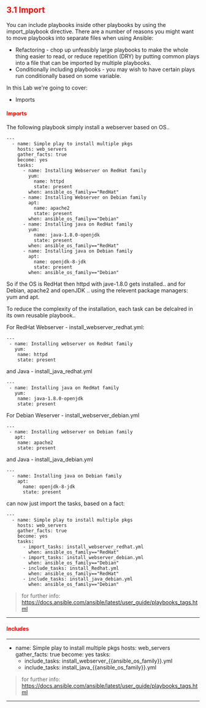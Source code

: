 ## <font color='red'> 3.1 Import</font>
You can include playbooks inside other playbooks by using the import_playbook directive. There are a number of reasons you might want to move playbooks into separate files when using Ansible:

* Refactoring - chop up unfeasibly large playbooks to make the whole thing easier to read, or reduce repetition (DRY) by putting common plays into a file that can be imported by multiple playbooks.
* Conditionally including playbooks - you may wish to have certain plays run conditionally based on some variable.

In this Lab we're going to cover:
* Imports

#### <font color='red'>Imports</font>
The following playbook simply install a webserver based on OS..
```
---
  - name: Simple play to install multiple pkgs
    hosts: web_servers
    gather_facts: true
    become: yes
    tasks:
      - name: Installing Webserver on RedHat family
        yum:
          name: httpd
          state: present
        when: ansible_os_family=="RedHat"
      - name: Installing Webserver on Debian family
        apt:
          name: apache2
          state: present
        when: ansible_os_family=="Debian"
      - name: Installing java on RedHat family
        yum:
          name: java-1.8.0-openjdk
          state: present
        when: ansible_os_family=="RedHat"
      - name: Installing java on Debian family
        apt:
          name: openjdk-8-jdk
          state: present
        when: ansible_os_family=="Debian"
```
So if the OS is RedHat then httpd with jave-1.8.0 gets installed..  and for Debian, apache2 and openJDK ..  using the relevent package managers: yum and apt.

To reduce the complexity of the installation, each task can be delcalred in its own reusable playbook..

For RedHat Webserver - install_webserver_redhat.yml:
```
---
 - name: Installing webserver on RedHat family
   yum:
    name: httpd
    state: present
```
and Java - install_java_redhat.yml 
```
---
 - name: Installing java on RedHat family
   yum:
    name: java-1.8.0-openjdk
    state: present
```

For Debian Weserver - install_webserver_debian.yml
```
---
 - name: Installing webserver on Debian family
   apt:
    name: apache2
    state: present
```
and Java - install_java_debian.yml
```
---
  - name: Installing java on Debian family
    apt:
      name: openjdk-8-jdk
      state: present
```
can now just import the tasks, based on a fact:
```
---
  - name: Simple play to install multiple pkgs
    hosts: web_servers
    gather_facts: true
    become: yes
    tasks:
      - import_tasks: install_webserver_redhat.yml
        when: ansible_os_family=="RedHat"
      - import_tasks: install_webserver_debian.yml
        when: ansible_os_family=="Debian"
      - include_tasks: install_Redhat.yml
        when: ansible_os_family=="RedHat"
      - include_tasks: install_java_debian.yml
        when: ansible_os_family=="Debian"
```



> for further info: https://docs.ansible.com/ansible/latest/user_guide/playbooks_tags.html

---

#### <font color='red'>Includes</font>

---
  - name: Simple play to install multiple pkgs
    hosts: web_servers
    gather_facts: true
    become: yes
    tasks:
      - include_tasks: install_webserver_{{ansible_os_family}}.yml
      - include_tasks: install_java_{{ansible_os_family}}.yml





  > for further info: https://docs.ansible.com/ansible/latest/user_guide/playbooks_tags.html

---
